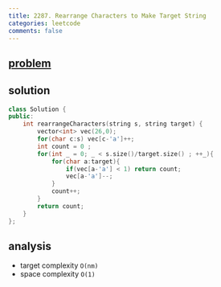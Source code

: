```yaml
---
title: 2287. Rearrange Characters to Make Target String
categories: leetcode
comments: false
---
```


## [problem](https://leetcode.com/problems/rearrange-characters-to-make-target-string/)
## solution
```c++
class Solution {
public:
    int rearrangeCharacters(string s, string target) {
        vector<int> vec(26,0);
        for(char c:s) vec[c-'a']++;
        int count = 0 ;
        for(int _ = 0; _ < s.size()/target.size() ; ++_){
            for(char a:target){
                if(vec[a-'a'] < 1) return count;
                vec[a-'a']--;
            }
            count++;
        }
        return count;
    }
};
```

## analysis
- target complexity `O(nm)`
- space complexity `O(1)`